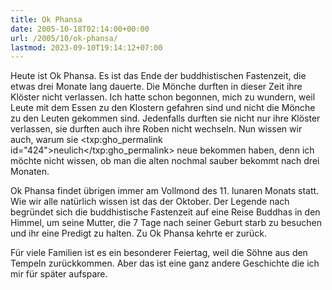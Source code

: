 ```yaml
---
title: Ok Phansa
date: 2005-10-18T02:14:00+00:00
url: /2005/10/ok-phansa/
lastmod: 2023-09-10T19:14:12+07:00
---
```

Heute ist Ok Phansa. Es ist das Ende der buddhistischen Fastenzeit, die etwas drei Monate lang dauerte. Die Mönche durften in dieser Zeit ihre Klöster nicht verlassen. Ich hatte schon begonnen, mich zu wundern, weil Leute mit dem Essen zu den Klostern gefahren sind und nicht die Mönche zu den Leuten gekommen sind. Jedenfalls durften sie nicht nur ihre Klöster verlassen, sie durften auch ihre Roben nicht wechseln. Nun wissen wir auch, warum sie <txp:gho_permalink id="424">neulich</txp:gho_permalink> neue bekommen haben, denn ich möchte nicht wissen, ob man die alten nochmal sauber bekommt nach drei Monaten.

Ok Phansa findet übrigen immer am Vollmond des 11. lunaren Monats statt. Wie wir alle natürlich wissen ist das der Oktober. Der Legende nach begründet sich die buddhistische Fastenzeit auf eine Reise Buddhas in den Himmel, um seine Mutter, die 7 Tage nach seiner Geburt starb zu besuchen und ihr eine Predigt zu halten. Zu Ok Phansa kehrte er zurück.

Für viele Familien ist es ein besonderer Feiertag, weil die Söhne aus den Tempeln zurückkommen. Aber das ist eine ganz andere Geschichte die ich mir für später aufspare.
